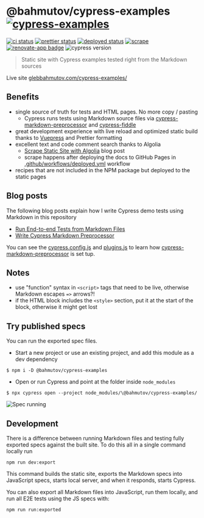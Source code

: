 # @bahmutov/cypress-examples [![cypress-examples](https://img.shields.io/endpoint?url=https://dashboard.cypress.io/badge/simple/dis6wg/master&style=flat&logo=cypress)](https://dashboard.cypress.io/projects/dis6wg/runs)

[![ci status][ci image]][ci url] [![prettier status][prettier image]][prettier url] [![deployed status][deployed image]][deployed url] [![scrape](https://github.com/bahmutov/cypress-examples/actions/workflows/scrape.yml/badge.svg?branch=master)](https://github.com/bahmutov/cypress-examples/actions/workflows/scrape.yml) [![renovate-app badge][renovate-badge]][renovate-app] ![cypress version](https://img.shields.io/badge/cypress-13.6.5-brightgreen)

> Static site with Cypress examples tested right from the Markdown sources

Live site [glebbahmutov.com/cypress-examples/](https://glebbahmutov.com/cypress-examples/)

## Benefits

- single source of truth for tests and HTML pages. No more copy / pasting
  - Cypress runs tests using Markdown source files via [cypress-markdown-preprocessor](https://github.com/bahmutov/cypress-markdown-preprocessor) and [cypress-fiddle](https://github.com/cypress-io/cypress-fiddle)
- great development experience with live reload and optimized static build thanks to [Vuepress][vuepress] and Prettier formatting
- excellent text and code comment search thanks to Algolia
  - [Scrape Static Site with Algolia](https://glebbahmutov.com/blog/scrape-static-site-with-algolia/) blog post
  - scrape happens after deploying the docs to GitHub Pages in [.github/workflows/deployed.yml](.github/workflows/deployed.yml) workflow
- recipes that are not included in the NPM package but deployed to the static pages

## Blog posts

The following blog posts explain how I write Cypress demo tests using Markdown in this repository

- [Run End-to-end Tests from Markdown Files](https://glebbahmutov.com/blog/cypress-fiddle/)
- [Write Cypress Markdown Preprocessor](https://glebbahmutov.com/blog/write-cypress-preprocessor/)

You can see the [cypress.config.js](./cypress.config.js) and [plugins.js](./plugins.js) to learn how [cypress-markdown-preprocessor](https://github.com/bahmutov/cypress-markdown-preprocessor) is set tup.

## Notes

- use "function" syntax in `<script>` tags that need to be live, otherwise Markdown escapes `=>` arrows?!
- if the HTML block includes the `<style>` section, put it at the start of the block, otherwise it might get lost

## Try published specs

You can run the exported spec files.

- Start a new project or use an existing project, and add this module as a dev dependency

```shell
$ npm i -D @bahmutov/cypress-examples
```

- Open or run Cypress and point at the folder inside `node_modules`

```shell
$ npx cypress open --project node_modules/\@bahmutov/cypress-examples/
```

![Spec running](images/specs.png)

## Development

There is a difference between running Markdown files and testing fully exported specs against the built site. To do this all in a single command locally run

```
npm run dev:export
```

This command builds the static site, exports the Markdown specs into JavaScript specs, starts local server, and when it responds, starts Cypress.

You can also export all Markdown files into JavaScript, run them locally, and run all E2E tests using the JS specs with:

```
npm run run:exported
```

[ci image]: https://github.com/bahmutov/cypress-examples/workflows/ci/badge.svg?branch=master
[ci url]: https://github.com/bahmutov/cypress-examples/actions?query=workflow%3Aci
[prettier image]: https://github.com/bahmutov/cypress-examples/workflows/prettier/badge.svg?branch=master
[prettier url]: https://github.com/bahmutov/cypress-examples/actions?query=workflow%3Aprettier
[deployed image]: https://github.com/bahmutov/cypress-examples/workflows/deployed/badge.svg?branch=master
[deployed url]: https://github.com/bahmutov/cypress-examples/actions?query=workflow%3Adeployed
[vuepress]: https://vuepress.vuejs.org/
[renovate-badge]: https://img.shields.io/badge/renovate-app-blue.svg
[renovate-app]: https://www.npmjs.com/package/renovate
